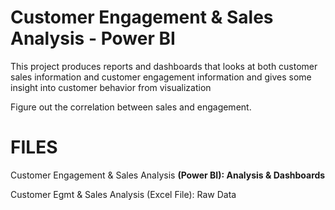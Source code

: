 # Customer Engagement & Sales Analysis - Power BI

This project produces reports and dashboards that looks at both customer sales information and customer engagement information and gives some insight into customer behavior from visualization

Figure out the correlation between sales and engagement.

# FILES

Customer Engagement & Sales Analysis **(Power BI): Analysis & Dashboards**

Customer Egmt & Sales Analysis (Excel File): Raw Data
